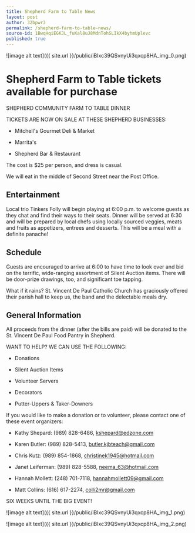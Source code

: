```yaml
---
title: Shepherd Farm to Table News
layout: post
author: 32bpwr3
permalink: /shepherd-farm-to-table-news/
source-id: 1BwqHqiEGKJL_fuKal8uJ8MdnTohSLIkX4byhmUplevc
published: true
---
```

![image alt text]({{ site.url }}/public/iBIxc39QSvnyUi3qxcp8HA_img_0.png)

# Shepherd Farm to Table tickets available for purchase

SHEPHERD COMMUNITY FARM TO TABLE DINNER

TICKETS ARE NOW ON SALE AT THESE SHEPHERD BUSINESSES:

* Mitchell's Gourmet Deli & Market

* Marrita's

* Shepherd Bar & Restaurant

The cost is $25 per person, and dress is casual.

We will eat in the middle of Second Street near the Post Office.

## Entertainment

Local trio Tinkers Folly will begin playing at 6:00 p.m. to welcome guests as they chat and find their ways to their seats. Dinner will be served at 6:30 and will be prepared by local chefs using locally sourced veggies, meats and fruits as appetizers, entrees and desserts. This will be a meal with a definite panache!

## Schedule

Guests are encouraged to arrive at 6:00 to have time to look over and bid on the terrific, wide-ranging assortment of Silent Auction items. There will be door-prize drawings, too, and significant toe tapping.

What if it rains? St. Vincent De Paul Catholic Church has graciously offered their parish hall to keep us, the band and the delectable meals dry.

## General Information

All proceeds from the dinner (after the bills are paid) will be donated to the St. Vincent De Paul Food Pantry in Shepherd.

WANT TO HELP? WE CAN USE THE FOLLOWING:

* Donations

* Silent Auction Items

* Volunteer Servers

* Decorators

* Putter-Uppers & Taker-Downers

If you would like to make a donation or to volunteer, please contact one of these event organizers:

* Kathy Shepard: (989) 828-6486, kshepard@edzone.com

* Karen Butler: (989) 828-5413, butler.kjbteach@gmail.com

* Chris Kutz: (989) 854-1868, christinek1945@hotmail.com

* Janet Leiferman: (989) 828-5588, neema_63@hotmail.com

* Hannah Mollett: (248) 701-7118, [hannahmollett09@gmail.com](mailto:hannahmollett09@gmail.com)

* Matt Collins: (616) 617-2274, colli2mr@gmail.com

SIX WEEKS UNTIL THE BIG EVENT!

![image alt text]({{ site.url }}/public/iBIxc39QSvnyUi3qxcp8HA_img_1.png)

![image alt text]({{ site.url }}/public/iBIxc39QSvnyUi3qxcp8HA_img_2.png)

